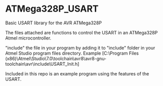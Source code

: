 # ATMega328P_USART
Basic USART library for the AVR ATMega328P

The files attached are functions to control the USART in an ATMega328P Atmel microcontroller.

"include" the file in your program by adding it to "include" folder in your Atmel Studio program files directory. Example [C:\Program Files (x86)\Atmel\Studio\7.0\toolchain\avr8\avr8-gnu-toolchain\avr\include\USART_Init.h]

Included in this repo is an example program using the features of the USART.
